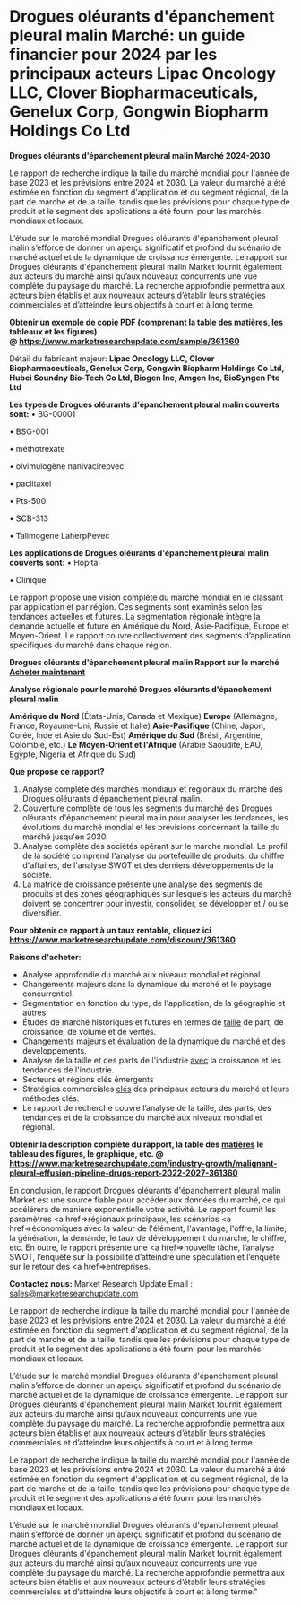 # Drogues oléurants d'épanchement pleural malin Marché: un guide financier pour 2024 par les principaux acteurs Lipac Oncology LLC, Clover Biopharmaceuticals, Genelux Corp, Gongwin Biopharm Holdings Co Ltd

<strong>Drogues oléurants d'épanchement pleural malin Marché 2024-2030</strong>

Le rapport de recherche indique la taille du marché mondial pour l'année de base 2023 et les prévisions entre 2024 et 2030. La valeur du marché a été estimée en fonction du segment d'application et du segment régional, de la part de marché et de la taille, tandis que les prévisions pour chaque type de produit et le segment des applications a été fourni pour les marchés mondiaux et locaux.

L’étude sur le marché mondial Drogues oléurants d'épanchement pleural malin s’efforce de donner un aperçu significatif et profond du scénario de marché actuel et de la dynamique de croissance émergente. Le rapport sur Drogues oléurants d'épanchement pleural malin Market fournit également aux acteurs du marché ainsi qu’aux nouveaux concurrents une vue complète du paysage du marché. La recherche approfondie permettra aux acteurs bien établis et aux nouveaux acteurs d’établir leurs stratégies commerciales et d’atteindre leurs objectifs à court et à long terme.

<strong><b>Obtenir un exemple de copie PDF (comprenant la table des matières, les tableaux et les figures) @ </b></strong><strong><a href=http://www.marketresearchupdate.com/sample/361360>https://www.marketresearchupdate.com/sample/361360</a></strong></u></a></strong>

Détail du fabricant majeur:
<strong>Lipac Oncology LLC, Clover Biopharmaceuticals, Genelux Corp, Gongwin Biopharm Holdings Co Ltd, Hubei Soundny Bio-Tech Co Ltd, Biogen Inc, Amgen Inc, BioSyngen Pte Ltd</strong>

<strong>Les types de Drogues oléurants d'épanchement pleural malin couverts sont:</strong>
• BG-00001

• BSG-001

• méthotrexate

• olvimulogène nanivacirepvec

• paclitaxel

• Pts-500

• SCB-313

• Talimogene LaherpPevec

<strong>Les applications de Drogues oléurants d'épanchement pleural malin couverts sont:</strong>
• Hôpital

• Clinique

Le rapport propose une vision complète du marché mondial en le classant par application et par région. Ces segments sont examinés selon les tendances actuelles et futures. La segmentation régionale intègre la demande actuelle et future en Amérique du Nord, Asie-Pacifique, Europe et Moyen-Orient. Le rapport couvre collectivement des segments d’application spécifiques du marché dans chaque région.

<strong>Drogues oléurants d'épanchement pleural malin Rapport sur le marché <a href=https://www.marketresearchupdate.com/buynow/361360> Acheter maintenant </a></strong></a></strong>

<strong>Analyse régionale pour le marché Drogues oléurants d'épanchement pleural malin</strong>

<strong>Amérique du Nord</strong> (États-Unis, Canada et Mexique)
<strong>Europe</strong> (Allemagne, France, Royaume-Uni, Russie et Italie)
<strong>Asie-Pacifique</strong> (Chine, Japon, Corée, Inde et Asie du Sud-Est)
<strong>Amérique du Sud</strong> (Brésil, Argentine, Colombie, etc.)
<strong>Le Moyen-Orient et l'Afrique</strong> (Arabie Saoudite, EAU, Egypte, Nigeria et Afrique du Sud)

<strong>Que propose ce rapport?</strong>

1) Analyse complète des marchés mondiaux et régionaux du marché des Drogues oléurants d'épanchement pleural malin.
2) Couverture complète de tous les segments du marché des Drogues oléurants d'épanchement pleural malin pour analyser les tendances, les évolutions du marché mondial et les prévisions concernant la taille du marché jusqu'en 2030.
3) Analyse complète des sociétés opérant sur le marché mondial. Le profil de la société comprend l'analyse du portefeuille de produits, du chiffre d'affaires, de l'analyse SWOT et des derniers développements de la société.
4) La matrice de croissance présente une analyse des segments de produits et des zones géographiques sur lesquels les acteurs du marché doivent se concentrer pour investir, consolider, se développer et / ou se diversifier.

<strong>Pour obtenir ce rapport à un taux rentable, cliquez ici</strong>
<strong><a href=https://www.marketresearchupdate.com/discount/361360>https://www.marketresearchupdate.com/discount/361360</a></strong></b></u></strong></a>

<strong>Raisons d'acheter:</strong>
<ul>
  <li>Analyse approfondie du marché aux niveaux mondial et régional.</li>
  <li>Changements majeurs dans la dynamique du marché et le paysage concurrentiel.</li>
  <li>Segmentation en fonction du type, de l'application, de la géographie et autres.</li>
  <li>Études de marché historiques et futures en termes de <a href=>taille</a> de part, de croissance, de volume et de ventes.</li>
  <li>Changements majeurs et évaluation de la dynamique du marché et des développements.</li>
  <li>Analyse de la taille et des parts de l'industrie <a href=>avec</a> la croissance et les tendances de l'industrie.</li>
  <li>Secteurs et régions clés émergents</li>
  <li>Stratégies commerciales <a href=>clés</a> des principaux acteurs du marché et leurs méthodes clés.</li>
  <li>Le rapport de recherche couvre l’analyse de la taille, des parts, des tendances et de la croissance du marché aux niveaux mondial et régional.</li>
</ul>
<strong><b>Obtenir la description complète du rapport, la table des <a href=>matières</a> le tableau des figures, le graphique, etc. @ </b></strong> <strong><a href=https://www.marketresearchupdate.com/industry-growth/malignant-pleural-effusion-pipeline-drugs-report-2022-2027-361360>https://www.marketresearchupdate.com/industry-growth/malignant-pleural-effusion-pipeline-drugs-report-2022-2027-361360</a></strong></a></strong>

En conclusion, le rapport Drogues oléurants d'épanchement pleural malin Market est une source fiable pour accéder aux données du marché, ce qui accélérera de manière exponentielle votre activité. Le rapport fournit les paramètres <a href=>régionaux</a> principaux, les scénarios <a href=>économiques</a> avec la valeur de l'élément, l'avantage, l'offre, la limite, la génération, la demande, le taux de développement du marché, le chiffre, etc. En outre, le rapport présente une <a href=>nouvelle</a> tâche, l’analyse SWOT, l’enquête sur la possibilité d’atteindre une spéculation et l’enquête sur le retour des <a href=>entreprises.</a>

<strong>Contactez nous:</strong>
Market Research Update
Email : sales@marketresearchupdate.com

Le rapport de recherche indique la taille du marché mondial pour l'année de base 2023 et les prévisions entre 2024 et 2030. La valeur du marché a été estimée en fonction du segment d'application et du segment régional, de la part de marché et de la taille, tandis que les prévisions pour chaque type de produit et le segment des applications a été fourni pour les marchés mondiaux et locaux.

L’étude sur le marché mondial Drogues oléurants d'épanchement pleural malin s’efforce de donner un aperçu significatif et profond du scénario de marché actuel et de la dynamique de croissance émergente. Le rapport sur Drogues oléurants d'épanchement pleural malin Market fournit également aux acteurs du marché ainsi qu’aux nouveaux concurrents une vue complète du paysage du marché. La recherche approfondie permettra aux acteurs bien établis et aux nouveaux acteurs d’établir leurs stratégies commerciales et d’atteindre leurs objectifs à court et à long terme.

Le rapport de recherche indique la taille du marché mondial pour l'année de base 2023 et les prévisions entre 2024 et 2030. La valeur du marché a été estimée en fonction du segment d'application et du segment régional, de la part de marché et de la taille, tandis que les prévisions pour chaque type de produit et le segment des applications a été fourni pour les marchés mondiaux et locaux.

L’étude sur le marché mondial Drogues oléurants d'épanchement pleural malin s’efforce de donner un aperçu significatif et profond du scénario de marché actuel et de la dynamique de croissance émergente. Le rapport sur Drogues oléurants d'épanchement pleural malin Market fournit également aux acteurs du marché ainsi qu’aux nouveaux concurrents une vue complète du paysage du marché. La recherche approfondie permettra aux acteurs bien établis et aux nouveaux acteurs d’établir leurs stratégies commerciales et d’atteindre leurs objectifs à court et à long terme."
